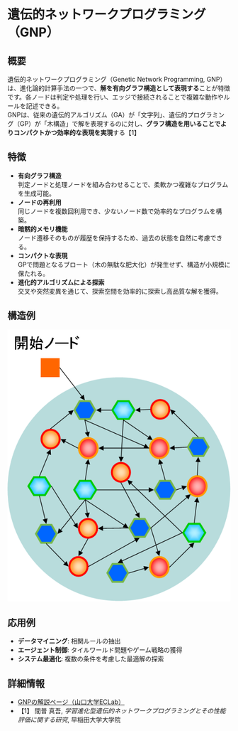 # 遺伝的ネットワークプログラミング（GNP）

## 概要
遺伝的ネットワークプログラミング（Genetic Network Programming, GNP）は、進化論的計算手法の一つで、**解を有向グラフ構造として表現する**ことが特徴です。各ノードは判定や処理を行い、エッジで接続されることで複雑な動作やルールを記述できる。  
GNPは、従来の遺伝的アルゴリズム（GA）が「文字列」、遺伝的プログラミング（GP）が「木構造」で解を表現するのに対し、**グラフ構造を用いることでよりコンパクトかつ効率的な表現を実現**する【1】

## 特徴
- **有向グラフ構造**  
  判定ノードと処理ノードを組み合わせることで、柔軟かつ複雑なプログラムを生成可能。
- **ノードの再利用**  
  同じノードを複数回利用でき、少ないノード数で効率的なプログラムを構築。
- **暗黙的メモリ機能**  
  ノード遷移そのものが履歴を保持するため、過去の状態を自然に考慮できる。
- **コンパクトな表現**  
  GPで問題となるブロート（木の無駄な肥大化）が発生せず、構造が小規模に保たれる。
- **進化的アルゴリズムによる探索**  
  交叉や突然変異を通じて、探索空間を効率的に探索し高品質な解を獲得。

## 構造例
![GNP構造図](GNP.png)

## 応用例
- **データマイニング**: 相関ルールの抽出  
- **エージェント制御**: タイルワールド問題やゲーム戦略の獲得  
- **システム最適化**: 複数の条件を考慮した最適解の探索  

## 詳細情報
- [GNPの解説ページ（山口大学ECLab）](http://eclab.nn.csse.yamaguchi-u.ac.jp/gnp/index.html)  
- 【1】 間普 真吾, *学習進化型遺伝的ネットワークプログラミングとその性能評価に関する研究*, 早稲田大学大学院
